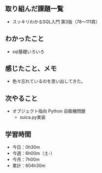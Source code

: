 ## 取り組んだ課題一覧
- スッキリわかるSQL入門 第3版（78〜111頁）
## わかったこと
- sql基礎いろいろ
## 感じたこと、メモ
- 色々忘れているのを思い出してきた。
## 次やること
- オブジェクト指向 Python 自販機問題
    - suica.py実装
## 学習時間
- 今日：0h30m
- 今週：6h00m（土-）
- 今月：7h00m
- 累計：604h30m